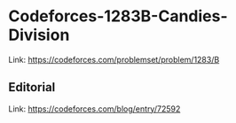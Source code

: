 # Codeforces-1283B-Candies-Division
Link: https://codeforces.com/problemset/problem/1283/B
## Editorial
Link: https://codeforces.com/blog/entry/72592
